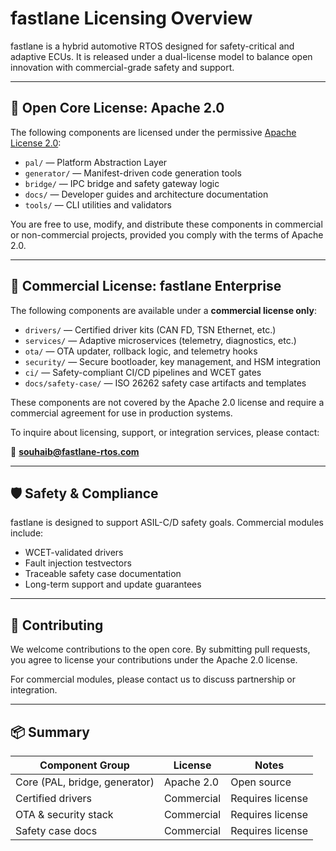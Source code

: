 # fastlane Licensing Overview

fastlane is a hybrid automotive RTOS designed for safety-critical and adaptive ECUs. It is released under a dual-license model to balance open innovation with commercial-grade safety and support.

---

## 🧩 Open Core License: Apache 2.0

The following components are licensed under the permissive [Apache License 2.0](https://www.apache.org/licenses/LICENSE-2.0):

- `pal/` — Platform Abstraction Layer
- `generator/` — Manifest-driven code generation tools
- `bridge/` — IPC bridge and safety gateway logic
- `docs/` — Developer guides and architecture documentation
- `tools/` — CLI utilities and validators

You are free to use, modify, and distribute these components in commercial or non-commercial projects, provided you comply with the terms of Apache 2.0.

---

## 🔐 Commercial License: fastlane Enterprise

The following components are available under a **commercial license only**:

- `drivers/` — Certified driver kits (CAN FD, TSN Ethernet, etc.)
- `services/` — Adaptive microservices (telemetry, diagnostics, etc.)
- `ota/` — OTA updater, rollback logic, and telemetry hooks
- `security/` — Secure bootloader, key management, and HSM integration
- `ci/` — Safety-compliant CI/CD pipelines and WCET gates
- `docs/safety-case/` — ISO 26262 safety case artifacts and templates

These components are not covered by the Apache 2.0 license and require a commercial agreement for use in production systems.

To inquire about licensing, support, or integration services, please contact:

📧 **souhaib@fastlane-rtos.com**

---

## 🛡️ Safety & Compliance

fastlane is designed to support ASIL-C/D safety goals. Commercial modules include:

- WCET-validated drivers
- Fault injection testvectors
- Traceable safety case documentation
- Long-term support and update guarantees

---

## 🤝 Contributing

We welcome contributions to the open core. By submitting pull requests, you agree to license your contributions under the Apache 2.0 license.

For commercial modules, please contact us to discuss partnership or integration.

---

## 📦 Summary

| Component Group     | License        | Notes |
|---------------------|----------------|-------|
| Core (PAL, bridge, generator) | Apache 2.0     | Open source |
| Certified drivers   | Commercial     | Requires license |
| OTA & security stack| Commercial     | Requires license |
| Safety case docs    | Commercial     | Requires license |

